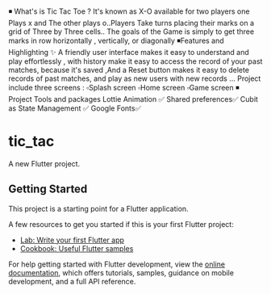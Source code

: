 ◾ What's is Tic Tac Toe ? It's known as X-O available for two players one Plays x and The other plays o..Players Take turns placing their marks on a grid of Three by Three cells..
The goals of the Game is simply to get three marks in row horizontally , vertically, or diagonally
◾Features and Highlighting ✨
A friendly user interface makes it easy to understand and play effortlessly , with history make it easy to access the record of your past matches, because it's saved ,And a Reset button makes it easy to delete records of past matches, and play as new users with new records ...
Project include three screens :
▫️Splash screen
▫️Home screen
▫️Game screen
◾ Project Tools and packages
Lottie Animation ✅
Shared preferences✅
Cubit as State Management ✅
Google Fonts✅















































































































































































# tic_tac

A new Flutter project.

## Getting Started

This project is a starting point for a Flutter application.

A few resources to get you started if this is your first Flutter project:

- [Lab: Write your first Flutter app](https://docs.flutter.dev/get-started/codelab)
- [Cookbook: Useful Flutter samples](https://docs.flutter.dev/cookbook)

For help getting started with Flutter development, view the
[online documentation](https://docs.flutter.dev/), which offers tutorials,
samples, guidance on mobile development, and a full API reference.
